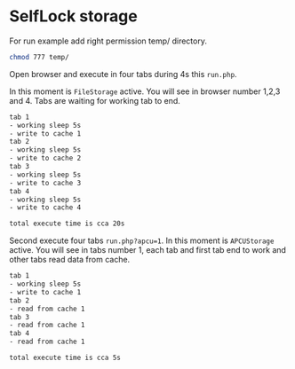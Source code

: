 # SelfLock storage

For run example add right permission temp/ directory.

```bash
chmod 777 temp/
``` 

Open browser and execute in four tabs during 4s this `run.php`.

In this moment is `FileStorage` active. You will see in browser number 1,2,3 and 4. Tabs are waiting for working tab to end.

```bash
tab 1
- working sleep 5s
- write to cache 1
tab 2 
- working sleep 5s 
- write to cache 2
tab 3
- working sleep 5s 
- write to cache 3
tab 4
- working sleep 5s 
- write to cache 4

total execute time is cca 20s
```


Second execute four tabs `run.php?apcu=1`.
In this moment is `APCUStorage` active. You will see in tabs number 1, each tab and first tab end to work and other tabs read data from cache.
```bash
tab 1
- working sleep 5s
- write to cache 1
tab 2 
- read from cache 1
tab 3
- read from cache 1
tab 4
- read from cache 1

total execute time is cca 5s
```